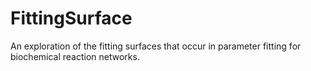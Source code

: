 # FittingSurface

An exploration of the fitting surfaces that occur in parameter fitting
for biochemical reaction networks.

